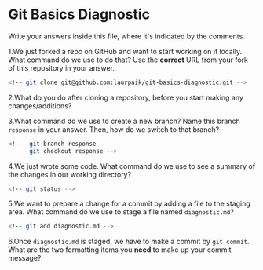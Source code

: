 # Git Basics Diagnostic

Write your answers inside this file, where it's indicated by the comments.

1.We just forked a repo on GitHub and want to start working on it locally.
What command do we use to do that? Use the **correct** URL from your fork of
this repository in your answer.

```sh
<!-- git clone git@github.com:laurpaik/git-basics-diagnostic.git -->
```

2.What do you do after cloning a repository, before you start making any
changes/additions?

<!--enter the new repository and switch the branch:
`git checkout -b response`-->

3.What command do we use to create a new branch? Name this branch `response`
    in your answer. Then, how do we switch to that branch?

```sh
<!--  git branch response
      git checkout response -->
```

4.We just wrote some code. What command do we use to see a summary of the
    changes in our working directory?

```sh
<!-- git status -->
```

5.We want to prepare a change for a commit by adding a file to the staging
    area. What command do we use to stage a file named `diagnostic.md`?

```sh
<!-- git add diagnostic.md -->
```

6.Once `diagnostic.md` is staged, we have to make a commit by `git commit`.
What are the two formatting items you **need** to make up your commit message?

<!-- A short subject line (~50 characters) summarizing the changes you made
A short body explaining any changes that couldn't be explained in the subject-->
